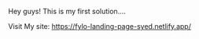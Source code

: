 Hey guys! This is my first solution....

Visit My site: https://fylo-landing-page-syed.netlify.app/
